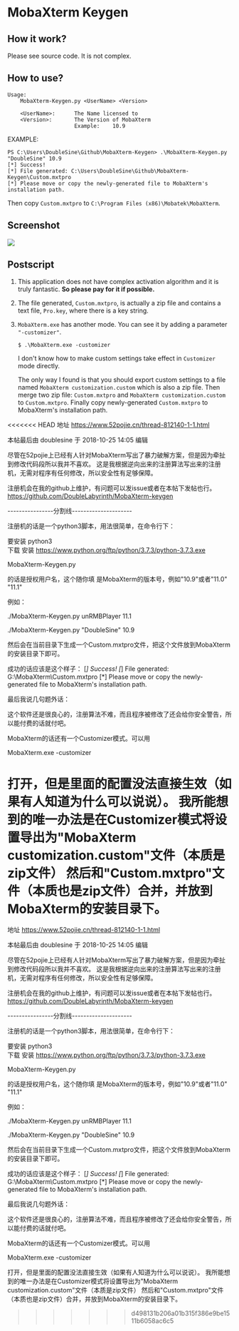 # MobaXterm Keygen

## How it work?

Please see source code. It is not complex.

## How to use?

```
Usage:
    MobaXterm-Keygen.py <UserName> <Version>

    <UserName>:      The Name licensed to
    <Version>:       The Version of MobaXterm
                     Example:    10.9
```

EXAMPLE:

```
PS C:\Users\DoubleSine\Github\MobaXterm-Keygen> .\MobaXterm-Keygen.py "DoubleSine" 10.9
[*] Success!
[*] File generated: C:\Users\DoubleSine\Github\MobaXterm-Keygen\Custom.mxtpro
[*] Please move or copy the newly-generated file to MobaXterm's installation path.
```

Then copy `Custom.mxtpro` to `C:\Program Files (x86)\Mobatek\MobaXterm`.

## Screenshot

![](pic0.png)

## Postscript

1. This application does not have complex activation algorithm and it is truly fantastic. __So please pay for it if possible.__

2. The file generated, `Custom.mxtpro`, is actually a zip file and contains a text file, `Pro.key`, where there is a key string. 

3. `MobaXterm.exe` has another mode. You can see it by adding a parameter `"-customizer"`.

   ```
   $ .\MobaXterm.exe -customizer
   ```

   I don't know how to make custom settings take effect in `Customizer` mode directly. 
   
   The only way I found is that you should export custom settings to a file named `MobaXterm customization.custom` which is also a zip file. Then merge two zip file: `Custom.mxtpro` and `MobaXterm customization.custom` to `Custom.mxtpro`. Finally copy newly-generated `Custom.mxtpro` to MobaXterm's installation path.

<<<<<<< HEAD
地址  https://www.52pojie.cn/thread-812140-1-1.html

本帖最后由 doublesine 于 2018-10-25 14:05 编辑


尽管在52pojie上已经有人针对MobaXterm写出了暴力破解方案，但是因为牵扯到修改代码段所以我并不喜欢。
这是我根据逆向出来的注册算法写出来的注册机，无需对程序有任何修改，所以安全性有足够保障。

注册机会在我的github上维护，有问题可以发issue或者在本帖下发帖也行。
https://github.com/DoubleLabyrinth/MobaXterm-keygen

----------------分割线---------------------

注册机的话是一个python3脚本，用法很简单，在命令行下：

要安装 python3   
下载
安装 https://www.python.org/ftp/python/3.7.3/python-3.7.3.exe

MobaXterm-Keygen.py <UserName> <Version>

<UserName>的话是授权用户名，这个随你填
<Version>是MobaXterm的版本号，例如"10.9"或者"11.0" "11.1"

例如：

./MobaXterm-Keygen.py unRMBPlayer 11.1

./MobaXterm-Keygen.py "DoubleSine" 10.9

然后会在当前目录下生成一个Custom.mxtpro文件，把这个文件放到MobaXterm的安装目录下即可。

  

成功的话应该是这个样子：
[*] Success!
[*] File generated: G:\MobaXterm\Custom.mxtpro
[*] Please move or copy the newly-generated file to MobaXterm's installation path.

最后我说几句题外话：

这个软件还是很良心的，注册算法不难，而且程序被修改了还会给你安全警告，所以能付费的话就付吧。

MobaXterm的话还有一个Customizer模式。可以用

MobaXterm.exe -customizer

打开，但是里面的配置没法直接生效（如果有人知道为什么可以说说）。
我所能想到的唯一办法是在Customizer模式将设置导出为"MobaXterm customization.custom"文件（本质是zip文件）
然后和"Custom.mxtpro"文件（本质也是zip文件）合并，并放到MobaXterm的安装目录下。
=======
地址  https://www.52pojie.cn/thread-812140-1-1.html

本帖最后由 doublesine 于 2018-10-25 14:05 编辑


尽管在52pojie上已经有人针对MobaXterm写出了暴力破解方案，但是因为牵扯到修改代码段所以我并不喜欢。
这是我根据逆向出来的注册算法写出来的注册机，无需对程序有任何修改，所以安全性有足够保障。

注册机会在我的github上维护，有问题可以发issue或者在本帖下发帖也行。
https://github.com/DoubleLabyrinth/MobaXterm-keygen

----------------分割线---------------------

注册机的话是一个python3脚本，用法很简单，在命令行下：

要安装 python3   
下载
安装 https://www.python.org/ftp/python/3.7.3/python-3.7.3.exe

MobaXterm-Keygen.py <UserName> <Version>

<UserName>的话是授权用户名，这个随你填
<Version>是MobaXterm的版本号，例如"10.9"或者"11.0" "11.1"

例如：

./MobaXterm-Keygen.py unRMBPlayer 11.1

./MobaXterm-Keygen.py "DoubleSine" 10.9

然后会在当前目录下生成一个Custom.mxtpro文件，把这个文件放到MobaXterm的安装目录下即可。

  

成功的话应该是这个样子：
[*] Success!
[*] File generated: G:\MobaXterm\Custom.mxtpro
[*] Please move or copy the newly-generated file to MobaXterm's installation path.

最后我说几句题外话：

这个软件还是很良心的，注册算法不难，而且程序被修改了还会给你安全警告，所以能付费的话就付吧。

MobaXterm的话还有一个Customizer模式。可以用

MobaXterm.exe -customizer

打开，但是里面的配置没法直接生效（如果有人知道为什么可以说说）。
我所能想到的唯一办法是在Customizer模式将设置导出为"MobaXterm customization.custom"文件（本质是zip文件）
然后和"Custom.mxtpro"文件（本质也是zip文件）合并，并放到MobaXterm的安装目录下。
>>>>>>> d498131b206a01b315f386e9be1511b6058ac6c5
